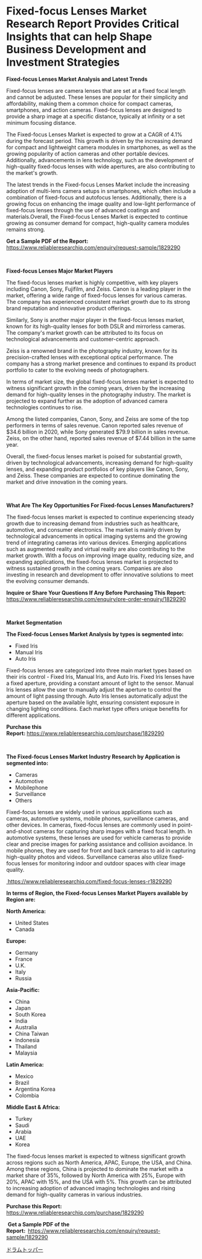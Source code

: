 <p><h1>Fixed-focus Lenses Market Research Report Provides Critical Insights that can help Shape Business Development and Investment Strategies</h1></p><p><strong>Fixed-focus Lenses Market Analysis and Latest Trends</strong></p>
<p><p>Fixed-focus lenses are camera lenses that are set at a fixed focal length and cannot be adjusted. These lenses are popular for their simplicity and affordability, making them a common choice for compact cameras, smartphones, and action cameras. Fixed-focus lenses are designed to provide a sharp image at a specific distance, typically at infinity or a set minimum focusing distance.</p><p>The Fixed-focus Lenses Market is expected to grow at a CAGR of 4.1% during the forecast period. This growth is driven by the increasing demand for compact and lightweight camera modules in smartphones, as well as the growing popularity of action cameras and other portable devices. Additionally, advancements in lens technology, such as the development of high-quality fixed-focus lenses with wide apertures, are also contributing to the market's growth.</p><p>The latest trends in the Fixed-focus Lenses Market include the increasing adoption of multi-lens camera setups in smartphones, which often include a combination of fixed-focus and autofocus lenses. Additionally, there is a growing focus on enhancing the image quality and low-light performance of fixed-focus lenses through the use of advanced coatings and materials.Overall, the Fixed-focus Lenses Market is expected to continue growing as consumer demand for compact, high-quality camera modules remains strong.</p></p>
<p><strong>Get a Sample PDF of the Report:&nbsp;</strong> <a href="https://www.reliableresearchiq.com/enquiry/request-sample/1829290">https://www.reliableresearchiq.com/enquiry/request-sample/1829290</a></p>
<p>&nbsp;</p>
<p><strong>Fixed-focus Lenses Major Market Players</strong></p>
<p><p>The fixed-focus lenses market is highly competitive, with key players including Canon, Sony, Fujifilm, and Zeiss. Canon is a leading player in the market, offering a wide range of fixed-focus lenses for various cameras. The company has experienced consistent market growth due to its strong brand reputation and innovative product offerings.</p><p>Similarly, Sony is another major player in the fixed-focus lenses market, known for its high-quality lenses for both DSLR and mirrorless cameras. The company's market growth can be attributed to its focus on technological advancements and customer-centric approach.</p><p>Zeiss is a renowned brand in the photography industry, known for its precision-crafted lenses with exceptional optical performance. The company has a strong market presence and continues to expand its product portfolio to cater to the evolving needs of photographers.</p><p>In terms of market size, the global fixed-focus lenses market is expected to witness significant growth in the coming years, driven by the increasing demand for high-quality lenses in the photography industry. The market is projected to expand further as the adoption of advanced camera technologies continues to rise.</p><p>Among the listed companies, Canon, Sony, and Zeiss are some of the top performers in terms of sales revenue. Canon reported sales revenue of $34.6 billion in 2020, while Sony generated $79.9 billion in sales revenue. Zeiss, on the other hand, reported sales revenue of $7.44 billion in the same year.</p><p>Overall, the fixed-focus lenses market is poised for substantial growth, driven by technological advancements, increasing demand for high-quality lenses, and expanding product portfolios of key players like Canon, Sony, and Zeiss. These companies are expected to continue dominating the market and drive innovation in the coming years.</p></p>
<p>&nbsp;</p>
<p><strong>What Are The Key Opportunities For Fixed-focus Lenses Manufacturers?</strong></p>
<p><p>The fixed-focus lenses market is expected to continue experiencing steady growth due to increasing demand from industries such as healthcare, automotive, and consumer electronics. The market is mainly driven by technological advancements in optical imaging systems and the growing trend of integrating cameras into various devices. Emerging applications such as augmented reality and virtual reality are also contributing to the market growth. With a focus on improving image quality, reducing size, and expanding applications, the fixed-focus lenses market is projected to witness sustained growth in the coming years. Companies are also investing in research and development to offer innovative solutions to meet the evolving consumer demands.</p></p>
<p><strong>Inquire or Share Your Questions If Any Before Purchasing This Report:</strong> <a href="https://www.reliableresearchiq.com/enquiry/pre-order-enquiry/1829290">https://www.reliableresearchiq.com/enquiry/pre-order-enquiry/1829290</a></p>
<p>&nbsp;</p>
<p><strong>Market Segmentation</strong></p>
<p><strong>The Fixed-focus Lenses Market Analysis by types is segmented into:</strong></p>
<p><ul><li>Fixed Iris</li><li>Manual Iris</li><li>Auto Iris</li></ul></p>
<p><p>Fixed-focus lenses are categorized into three main market types based on their iris control - Fixed Iris, Manual Iris, and Auto Iris. Fixed Iris lenses have a fixed aperture, providing a constant amount of light to the sensor. Manual Iris lenses allow the user to manually adjust the aperture to control the amount of light passing through. Auto Iris lenses automatically adjust the aperture based on the available light, ensuring consistent exposure in changing lighting conditions. Each market type offers unique benefits for different applications.</p></p>
<p><strong>Purchase this Report:&nbsp;</strong><a href="https://www.reliableresearchiq.com/purchase/1829290">https://www.reliableresearchiq.com/purchase/1829290</a></p>
<p>&nbsp;</p>
<p><strong>The Fixed-focus Lenses Market Industry Research by Application is segmented into:</strong></p>
<p><ul><li>Cameras</li><li>Automotive</li><li>Mobilephone</li><li>Surveillance</li><li>Others</li></ul></p>
<p><p>Fixed-focus lenses are widely used in various applications such as cameras, automotive systems, mobile phones, surveillance cameras, and other devices. In cameras, fixed-focus lenses are commonly used in point-and-shoot cameras for capturing sharp images with a fixed focal length. In automotive systems, these lenses are used for vehicle cameras to provide clear and precise images for parking assistance and collision avoidance. In mobile phones, they are used for front and back cameras to aid in capturing high-quality photos and videos. Surveillance cameras also utilize fixed-focus lenses for monitoring indoor and outdoor spaces with clear image quality.</p></p>
<p><a href="https://www.reliableresearchiq.com/fixed-focus-lenses-r1829290">&nbsp;https://www.reliableresearchiq.com/fixed-focus-lenses-r1829290</a></p>
<p><strong>In terms of Region, the Fixed-focus Lenses Market Players available by Region are:</strong></p>
<p>
    <p> <strong> North America: </strong>
        <ul>
            <li>United States</li>
            <li>Canada</li>
        </ul>
        </p> 
    <p> <strong> Europe: </strong>
        <ul>
            <li>Germany</li>
            <li>France</li>
            <li>U.K.</li>
            <li>Italy</li>
            <li>Russia</li>
        </ul>
        </p> 
    <p> <strong> Asia-Pacific: </strong>
        <ul>
            <li>China</li>
            <li>Japan</li>
            <li>South Korea</li>
            <li>India</li>
            <li>Australia</li>
            <li>China Taiwan</li>
            <li>Indonesia</li>
            <li>Thailand</li>
            <li>Malaysia</li>
        </ul>
        </p> 
    <p> <strong> Latin America: </strong>
        <ul>
            <li>Mexico</li>
            <li>Brazil</li>
            <li>Argentina Korea</li>
            <li>Colombia</li>
        </ul>
        </p> 
    <p> <strong> Middle East & Africa: </strong>
        <ul>
            <li>Turkey</li>
            <li>Saudi</li>
            <li>Arabia</li>
            <li>UAE</li>
            <li>Korea</li>
        </ul>
    </p>
    </p>
<p><p>The fixed-focus lenses market is expected to witness significant growth across regions such as North America, APAC, Europe, the USA, and China. Among these regions, China is projected to dominate the market with a market share of 35%, followed by North America with 25%, Europe with 20%, APAC with 15%, and the USA with 5%. This growth can be attributed to increasing adoption of advanced imaging technologies and rising demand for high-quality cameras in various industries.</p></p>
<p><strong>Purchase this Report: </strong><a href="https://www.reliableresearchiq.com/purchase/1829290">https://www.reliableresearchiq.com/purchase/1829290</a></p>
<p>&nbsp;<strong>Get a Sample PDF of the Report:&nbsp;&nbsp;</strong><a href="https://www.reliableresearchiq.com/enquiry/request-sample/1829290">https://www.reliableresearchiq.com/enquiry/request-sample/1829290</a></p>
<p><strong></strong></p>
<p><p><a href="https://github.com/nxboeu02965442/Market-Research-Report-List-3/blob/main/864181330891.md">ドラムトッパー</a></p></p>